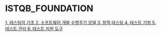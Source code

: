 # ISTQB_FOUNDATION

<a href = './1_테스팅의 기초/README.md'> 1. 테스팅의 기초 </a>
<a href = './2_소프트웨어 개발 수명주기 모델/README.md'>2. 소프트웨어 개발 수명주기 모델
<a href = './3_정적 테스팅/README.md'>3. 정적 테스팅
<a href = './4_테스트 기법/README.md'>4. 테스트 기법
<a href = './5_테스트 관리/README.md'>5. 테스트 관리
<a href = './6_테스트 지원 도구/README.md'>6. 테스트 지원 도구

